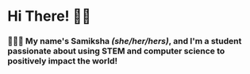 # Hi There! 👋🏽
### 👩🏽‍💻 My name's Samiksha *(she/her/hers)*, and I'm a student passionate about using STEM and computer science to positively impact the world! 

